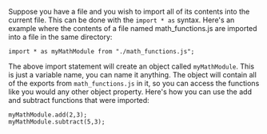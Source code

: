 Suppose you have a file and you wish to import all of its contents into the current file. This can be done with the `import * as`
syntax. Here's an example where the contents of a file named math_functions.js are imported into a file in the same directory:

```
import * as myMathModule from "./math_functions.js";
```

The above import statement will create an object called `myMathModule`. This is just a variable name, you can name it anything. The
object will contain all of the exports from `math_functions.js` in it, so you can access the functions like you would any other object
property. Here's how you can use the add and subtract functions that were imported:

```
myMathModule.add(2,3);
myMathModule.subtract(5,3);
```